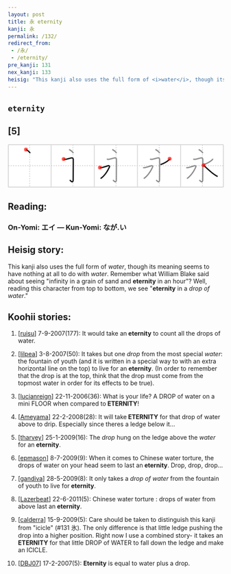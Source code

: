 ```yaml
---
layout: post
title: 永 eternity
kanji: 永
permalink: /132/
redirect_from:
 - /永/
 - /eternity/
pre_kanji: 131
nex_kanji: 133
heisig: "This kanji also uses the full form of <i>water</i>, though its meaning seems to have nothing at all to do with <i>water</i>. Remember what William Blake said about seeing &quot;infinity in a grain of sand and <b>eternity</b> in an hour&quot;? Well, reading this character from top to bottom, we see &quot;<b>eternity</b> in a <i>drop of water</i>.&quot;"
---
```


## `eternity`

## [5]

<div class="stroke"><img src="../images/E6B0B8.png" /></div>

## Reading:

### On-Yomi: エイ &mdash; Kun-Yomi: なが.い

## Heisig story:

This kanji also uses the full form of <i>water</i>, though its meaning seems to have nothing at all to do with <i>water</i>. Remember what William Blake said about seeing &quot;infinity in a grain of sand and <b>eternity</b> in an hour&quot;? Well, reading this character from top to bottom, we see &quot;<b>eternity</b> in a <i>drop of water</i>.&quot;

## Koohii stories:

1) [<a href="http://kanji.koohii.com/profile/ruisu">ruisu</a>] 7-9-2007(177): It would take an<strong> eternity</strong> to count all the drops of water.

2) [<a href="http://kanji.koohii.com/profile/lilpea">lilpea</a>] 3-8-2007(50): It takes but one <em>drop</em> from the most special <em>water</em>: the fountain of youth (and it is written in a special way to with an extra horizontal line on the top) to live for an<strong> eternity</strong>. (In order to remember that the drop is at the top, think that the drop must come from the topmost water in order for its effects to be true).

3) [<a href="http://kanji.koohii.com/profile/lucianreign">lucianreign</a>] 22-11-2006(36): What is your life? A DROP of water on a mini FLOOR when compared to<strong> ETERNITY</strong>!

4) [<a href="http://kanji.koohii.com/profile/Ameyama">Ameyama</a>] 22-2-2008(28): It will take<strong> ETERNITY</strong> for that drop of water above to drip. Especially since theres a ledge below it...

5) [<a href="http://kanji.koohii.com/profile/tharvey">tharvey</a>] 25-1-2009(16): The <em>drop</em> hung on the ledge above the <em>water</em> for an<strong> eternity</strong>.

6) [<a href="http://kanji.koohii.com/profile/epmason">epmason</a>] 8-7-2009(9): When it comes to Chinese water torture, the drops of water on your head seem to last an<strong> eternity</strong>. Drop, drop, drop...

7) [<a href="http://kanji.koohii.com/profile/gandiva">gandiva</a>] 28-5-2009(8): It only takes a <em>drop of water</em> from the fountain of youth to live for<strong> eternity</strong>.

8) [<a href="http://kanji.koohii.com/profile/Lazerbeat">Lazerbeat</a>] 22-6-2011(5): Chinese water torture : drops of water from above last an<strong> eternity</strong>.

9) [<a href="http://kanji.koohii.com/profile/calderra">calderra</a>] 15-9-2009(5): Care should be taken to distinguish this kanji from &quot;icicle&quot; (#131 氷). The only difference is that little ledge pushing the drop into a higher position. Right now I use a combined story- it takes an<strong> ETERNITY</strong> for that little DROP of WATER to fall down the ledge and make an ICICLE.

10) [<a href="http://kanji.koohii.com/profile/DBJ07">DBJ07</a>] 17-2-2007(5): <strong>Eternity</strong> is equal to water plus a drop.
